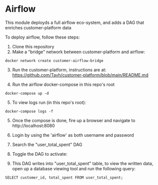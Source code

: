 # Airflow

This module deployds a full airflow eco-system, and adds a DAG that
enriches customer-platform data

To deploy airflow, follow these steps:

1. Clone this repository
2. Make a "bridge" network between customer-platform and airflow:
```
docker network create customer-airflow-bridge
``` 
3. Run the customer-platform, instructions are at: 
https://github.com/Tavh/customer-platform/blob/main/README.md

4. Run the airflow docker-compose in this repo's root
```
docker-compose up -d
```

5. To view logs run (in this repo's root):
```
docker-compose logs -f
```
5. Once the compose is done, fire up a browser and navigate to http://localhost:8080

6. Login by using the 'airflow' as both username and password

7. Search the "user_total_spent" DAG

8. Toggle the DAG to activate:

9. This DAG writes into "user_total_spent" table, to view the written data, open up a database viewing tool
    and run the following query:
```
SELECT customer_id, total_spent FROM user_total_spent;
```